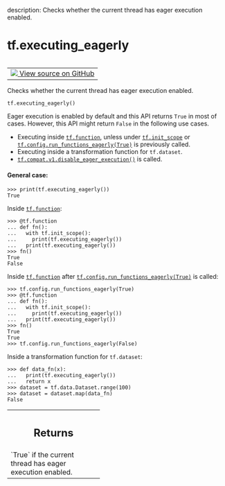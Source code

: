 description: Checks whether the current thread has eager execution enabled.

<div itemscope itemtype="http://developers.google.com/ReferenceObject">
<meta itemprop="name" content="tf.executing_eagerly" />
<meta itemprop="path" content="Stable" />
</div>

# tf.executing_eagerly

<!-- Insert buttons and diff -->

<table class="tfo-notebook-buttons tfo-api nocontent" align="left">
<td>
  <a target="_blank" href="https://github.com/tensorflow/tensorflow/blob/r2.4/tensorflow/python/eager/context.py#L1874-L1932">
    <img src="https://www.tensorflow.org/images/GitHub-Mark-32px.png" />
    View source on GitHub
  </a>
</td>
</table>



Checks whether the current thread has eager execution enabled.

<pre class="devsite-click-to-copy prettyprint lang-py tfo-signature-link">
<code>tf.executing_eagerly()
</code></pre>



<!-- Placeholder for "Used in" -->

Eager execution is enabled by default and this API returns `True`
in most of cases. However, this API might return `False` in the following use
cases.

*  Executing inside <a href="../tf/function.md"><code>tf.function</code></a>, unless under <a href="../tf/init_scope.md"><code>tf.init_scope</code></a> or
   <a href="../tf/config/run_functions_eagerly.md"><code>tf.config.run_functions_eagerly(True)</code></a> is previously called.
*  Executing inside a transformation function for `tf.dataset`.
*  <a href="../tf/compat/v1/disable_eager_execution.md"><code>tf.compat.v1.disable_eager_execution()</code></a> is called.

#### General case:



```
>>> print(tf.executing_eagerly())
True
```

Inside <a href="../tf/function.md"><code>tf.function</code></a>:

```
>>> @tf.function
... def fn():
...   with tf.init_scope():
...     print(tf.executing_eagerly())
...   print(tf.executing_eagerly())
>>> fn()
True
False
```

Inside <a href="../tf/function.md"><code>tf.function</code></a> after <a href="../tf/config/run_functions_eagerly.md"><code>tf.config.run_functions_eagerly(True)</code></a> is called:

```
>>> tf.config.run_functions_eagerly(True)
>>> @tf.function
... def fn():
...   with tf.init_scope():
...     print(tf.executing_eagerly())
...   print(tf.executing_eagerly())
>>> fn()
True
True
>>> tf.config.run_functions_eagerly(False)
```

Inside a transformation function for `tf.dataset`:

```
>>> def data_fn(x):
...   print(tf.executing_eagerly())
...   return x
>>> dataset = tf.data.Dataset.range(100)
>>> dataset = dataset.map(data_fn)
False
```

<!-- Tabular view -->
 <table class="responsive fixed orange">
<colgroup><col width="214px"><col></colgroup>
<tr><th colspan="2"><h2 class="add-link">Returns</h2></th></tr>
<tr class="alt">
<td colspan="2">
`True` if the current thread has eager execution enabled.
</td>
</tr>

</table>

